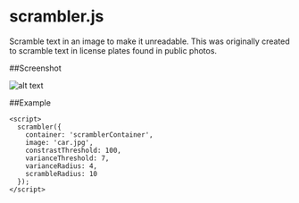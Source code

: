 scrambler.js
=========

Scramble text in an image to make it unreadable.  This was originally created to scramble text in license plates found in public photos.

##Screenshot

![alt text][logo]

[logo]: https://raw.github.com/ericdrowell/scrambler/master/screenshot.png "scrambler.js screenshot"

##Example
    <div id="scramberContainer"></div>
    
    <script>
      scrambler({
        container: 'scramblerContainer',
        image: 'car.jpg',
        constrastThreshold: 100,
        varianceThreshold: 7,
        varianceRadius: 4,
        scrambleRadius: 10
      });
    </script>

